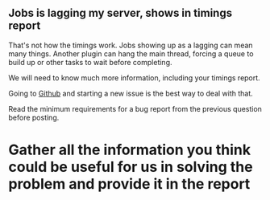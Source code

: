 

## Jobs is lagging my server, shows in timings report

That's not how the timings work. Jobs showing up as a lagging can mean many things. Another plugin can hang the main thread, forcing a queue to build up or other tasks to wait before completing.

We will need to know much more information, including your timings report.

Going to [Github](https://github.com/zrips/Jobs/issues) and starting a new issue is the best way to deal with that.

Read the minimum requirements for a bug report from the previous question before posting.

# Gather all the information you think could be useful for us in solving the problem and provide it in the report

